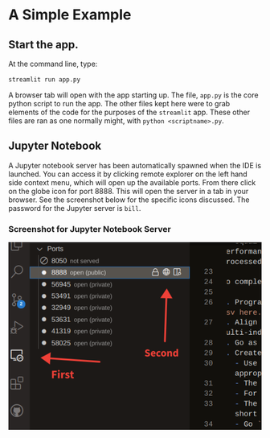 # A Simple Example

## Start the app.

At the command line, type:

```bash
streamlit run app.py
```

A browser tab will open with the app starting up. The file, `app.py` is the core python script to run the app. The other files kept here were to grab elements of the code for the purposes of the `streamlit` app. These other files are ran as one normally might, with `python <scriptname>.py`.

## Jupyter Notebook

A Jupyter notebook server has been automatically spawned when the IDE is launched. You can access it by clicking remote explorer on the left hand side context menu, which will open up the available ports. From there click on the globe icon for port 8888. This will open the server in a tab in your browser. See the screenshot below for the specific icons discussed. The password for the Jupyter server is `bill`.

### Screenshot for Jupyter Notebook Server

![Click here.](ss.png)